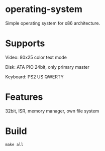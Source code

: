 # operating-system
Simple operating system for x86 architecture.

# Supports
Video: 80x25 color text mode

Disk: ATA PIO 24bit, only primary master

Keyboard: PS2 US QWERTY

# Features
32bit, ISR, memory manager, own file system

# Build
```make all```
